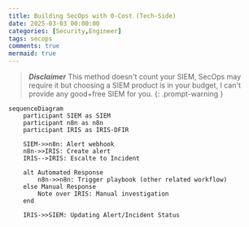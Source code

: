 ```yaml
---
title: Building SecOps with 0-Cost (Tech-Side)
date: 2025-03-03 00:00:00
categories: [Security,Engineer]
tags: secops
comments: true 
mermaid: true
---
```


> **_Disclaimer_** This method doesn't count your SIEM, SecOps may require it but choosing a SIEM product is in your budget, I can't provide any good+free SIEM for you.
{: .prompt-warning }

```mermaid
sequenceDiagram
    participant SIEM as SIEM
    participant n8n as n8n
    participant IRIS as IRIS-DFIR

    SIEM->>n8n: Alert webhook
    n8n->>IRIS: Create alert
    IRIS-->IRIS: Escalte to Incident

    alt Automated Response
        n8n->>n8n: Trigger playbook (other related workflow)
    else Manual Response
        Note over IRIS: Manual investigation
    end

    IRIS->>SIEM: Updating Alert/Incident Status
```
